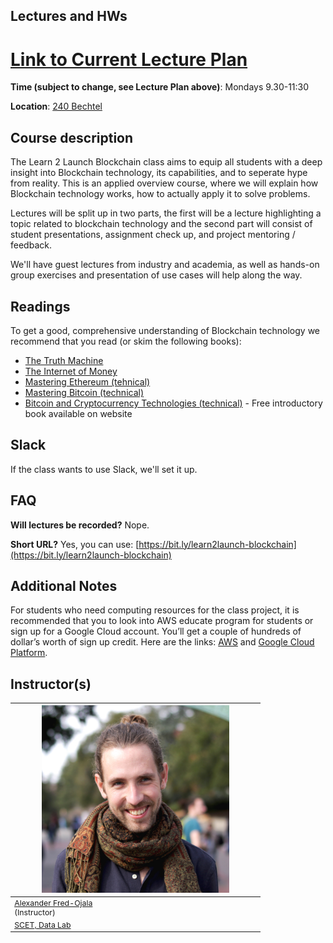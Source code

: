 ## Lectures and HWs

# [Link to Current Lecture Plan](https://docs.google.com/spreadsheets/d/1dBiaBcgKsEg2rGO6s1gqsghUsHP2iIN6OcQBse5Z3hU/edit?usp=sharing)

**Time (subject to change, see Lecture Plan above)**: Mondays 9.30-11:30

**Location**: [240 Bechtel](https://wheelerrenewal.berkeley.edu/surge-spaces/bechtel-hall-room-240) 


## Course description
The Learn 2 Launch Blockchain class aims to equip all students with a deep insight into Blockchain technology, its capabilities, and  to seperate hype from reality. This is an applied overview course, where we will explain how Blockchain technology works, how to actually apply it to solve problems.

Lectures will be split up in two parts, the first will be a lecture highlighting a topic related to blockchain technology and the second part will consist of student presentations, assignment check up, and project mentoring / feedback. 

We'll have guest lectures from industry and academia, as well as hands-on group exercises and presentation of use cases will help along the way.


## Readings

To get a good, comprehensive understanding of Blockchain technology we recommend that you read (or skim the following books):

* [The Truth Machine](https://www.amazon.com/Truth-Machine-Blockchain-Future-Everything/dp/B07B4MLBW8/ref=sr_1_1?ie=UTF8&qid=1533811586&sr=8-1&keywords=truth+machine)
* [The Internet of Money](https://www.amazon.com/The-Internet-of-Money/dp/B071KX8WP8/ref=sr_1_5?ie=UTF8&qid=1533811605&sr=1-5&keywords=mastering+bitcoin)
* [Mastering Ethereum (tehnical)](https://www.amazon.com/Mastering-Ethereum-Building-Smart-Contracts/dp/1491971940)
* [Mastering Bitcoin (technical)](https://www.amazon.com/Mastering-Bitcoin-Programming-Open-Blockchain/dp/1491954388/ref=sr_1_4?s=books&ie=UTF8&qid=1533811605&sr=1-4&keywords=mastering+bitcoin)
* [Bitcoin and Cryptocurrency Technologies (technical)](http://bitcoinbook.cs.princeton.edu/) - Free introductory book available on website


## Slack

If the class wants to use Slack, we'll set it up.


## FAQ

**Will lectures be recorded?**
Nope.

**Short URL?**
Yes, you can use: [https://bit.ly/learn2launch-blockchain](https://bit.ly/learn2launch-blockchain)


## Additional Notes
For students who need computing resources for the class project, it is recommended that you to look into AWS educate program for students or sign up for a Google Cloud account. You’ll get a couple of hundreds of dollar’s worth of sign up credit. Here are the links: [AWS](https://aws.amazon.com/education/awseducate/apply/) and [Google Cloud Platform](https://cloud.google.com/free/).


## Instructor(s)

<table style="table-layout: fixed; font-size: 88%; width:400px;">
  <thead>
    <tr>
      <th style="width: 10%;"><img src="assets/imgs/alex.jpg" alt="Alexander Fred-Ojala" style="width:300px"></th>
    </tr>
  </thead>
  <tbody>
    <tr>
      <td><a href="https://alex.fo/">Alexander Fred-Ojala</a> <br>(Instructor)</td>
    </tr>
    <tr>
      <td><a href="http://scet.berkeley.edu/data-lab">SCET, Data Lab</a></td>
    </tr>
  </tbody>
</table>
